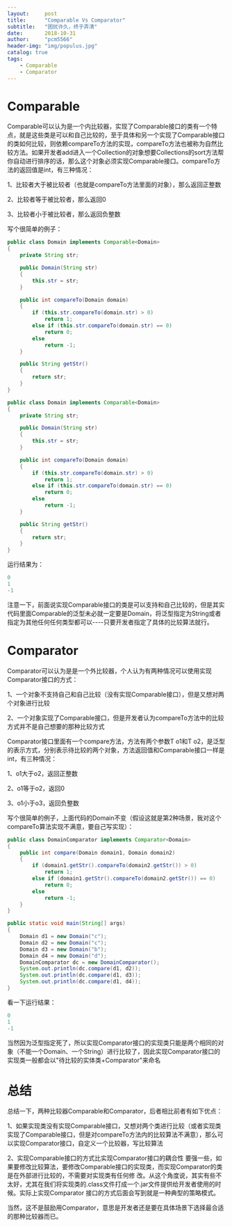 ```yaml
---
layout:     post
title:      "Comparable Vs Comparator"
subtitle:   "困扰许久，终于弄清"
date:       2018-10-31
author:     "pcm5566"
header-img: "img/populus.jpg"
catalog: true
tags:
    - Comparable
    - Comparator
---
```

# Comparable

Comparable可以认为是一个内比较器，实现了Comparable接口的类有一个特点，就是这些类是可以和自己比较的，至于具体和另一个实现了Comparable接口的类如何比较，则依赖compareTo方法的实现，compareTo方法也被称为自然比较方法。如果开发者add进入一个Collection的对象想要Collections的sort方法帮你自动进行排序的话，那么这个对象必须实现Comparable接口。compareTo方法的返回值是int，有三种情况：

1、比较者大于被比较者（也就是compareTo方法里面的对象），那么返回正整数

2、比较者等于被比较者，那么返回0

3、比较者小于被比较者，那么返回负整数

写个很简单的例子：
```Java
public class Domain implements Comparable<Domain>
{
    private String str;

    public Domain(String str)
    {
        this.str = str;
    }

    public int compareTo(Domain domain)
    {
        if (this.str.compareTo(domain.str) > 0)
            return 1;
        else if (this.str.compareTo(domain.str) == 0)
            return 0;
        else
            return -1;
    }

    public String getStr()
    {
        return str;
    }
}
```
```Java
public class Domain implements Comparable<Domain>
{
    private String str;

    public Domain(String str)
    {
        this.str = str;
    }

    public int compareTo(Domain domain)
    {
        if (this.str.compareTo(domain.str) > 0)
            return 1;
        else if (this.str.compareTo(domain.str) == 0)
            return 0;
        else
            return -1;
    }

    public String getStr()
    {
        return str;
    }
}
```
运行结果为：
```Java
0
1
-1
```
注意一下，前面说实现Comparable接口的类是可以支持和自己比较的，但是其实代码里面Comparable的泛型未必就一定要是Domain，将泛型指定为String或者指定为其他任何任何类型都可以----只要开发者指定了具体的比较算法就行。

# Comparator

Comparator可以认为是是一个外比较器，个人认为有两种情况可以使用实现Comparator接口的方式：

1、一个对象不支持自己和自己比较（没有实现Comparable接口），但是又想对两个对象进行比较

2、一个对象实现了Comparable接口，但是开发者认为compareTo方法中的比较方式并不是自己想要的那种比较方式

Comparator接口里面有一个compare方法，方法有两个参数T o1和T o2，是泛型的表示方式，分别表示待比较的两个对象，方法返回值和Comparable接口一样是int，有三种情况：

1、o1大于o2，返回正整数

2、o1等于o2，返回0

3、o1小于o3，返回负整数

写个很简单的例子，上面代码的Domain不变（假设这就是第2种场景，我对这个compareTo算法实现不满意，要自己写实现）：
```Java
public class DomainComparator implements Comparator<Domain>
{
    public int compare(Domain domain1, Domain domain2)
    {
        if (domain1.getStr().compareTo(domain2.getStr()) > 0)
            return 1;
        else if (domain1.getStr().compareTo(domain2.getStr()) == 0)
            return 0;
        else
            return -1;
    }
}
```
```Java
public static void main(String[] args)
{
    Domain d1 = new Domain("c");
    Domain d2 = new Domain("c");
    Domain d3 = new Domain("b");
    Domain d4 = new Domain("d");
    DomainComparator dc = new DomainComparator();
    System.out.println(dc.compare(d1, d2));
    System.out.println(dc.compare(d1, d3));
    System.out.println(dc.compare(d1, d4));
}
```
看一下运行结果：
```Java
0
1
-1
```
当然因为泛型指定死了，所以实现Comparator接口的实现类只能是两个相同的对象（不能一个Domain、一个String）进行比较了，因此实现Comparator接口的实现类一般都会以"待比较的实体类+Comparator"来命名



# 总结

总结一下，两种比较器Comparable和Comparator，后者相比前者有如下优点：

1、如果实现类没有实现Comparable接口，又想对两个类进行比较（或者实现类实现了Comparable接口，但是对compareTo方法内的比较算法不满意），那么可以实现Comparator接口，自定义一个比较器，写比较算法

2、实现Comparable接口的方式比实现Comparator接口的耦合性 要强一些，如果要修改比较算法，要修改Comparable接口的实现类，而实现Comparator的类是在外部进行比较的，不需要对实现类有任何修 改。从这个角度说，其实有些不太好，尤其在我们将实现类的.class文件打成一个.jar文件提供给开发者使用的时候。实际上实现Comparator 接口的方式后面会写到就是一种典型的策略模式。

当然，这不是鼓励用Comparator，意思是开发者还是要在具体场景下选择最合适的那种比较器而已。
